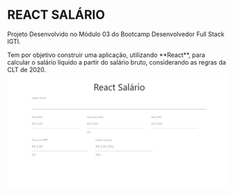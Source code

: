# REACT SALÁRIO

<p>Projeto Desenvolvido no Módulo 03 do Bootcamp Desenvolvedor Full Stack IGTI.</p>  
Tem por objetivo construir uma aplicação, utilizando **React**, para calcular o salário líquido a partir do salário bruto, considerando as regras da CLT de 2020.  

<img src="./React_Salario_Inicial.png">
